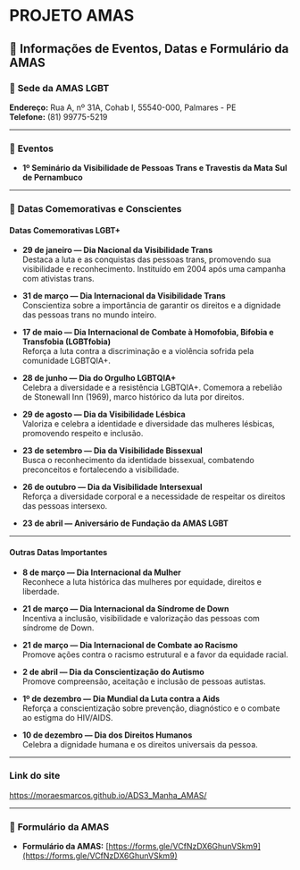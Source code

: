 # PROJETO AMAS

## 📢 **Informações de Eventos, Datas e Formulário da AMAS**

### 🏢 **Sede da AMAS LGBT**
**Endereço:** Rua A, nº 31A, Cohab I, 55540-000, Palmares - PE  
**Telefone:** (81) 99775-5219  

---

### 📅 **Eventos**

- **1º Seminário da Visibilidade de Pessoas Trans e Travestis da Mata Sul de Pernambuco**

---

### 🌈 **Datas Comemorativas e Conscientes**

#### **Datas Comemorativas LGBT+**

- **29 de janeiro — Dia Nacional da Visibilidade Trans**  
  Destaca a luta e as conquistas das pessoas trans, promovendo sua visibilidade e reconhecimento. Instituído em 2004 após uma campanha com ativistas trans.

- **31 de março — Dia Internacional da Visibilidade Trans**  
  Conscientiza sobre a importância de garantir os direitos e a dignidade das pessoas trans no mundo inteiro.

- **17 de maio — Dia Internacional de Combate à Homofobia, Bifobia e Transfobia (LGBTfobia)**  
  Reforça a luta contra a discriminação e a violência sofrida pela comunidade LGBTQIA+.

- **28 de junho — Dia do Orgulho LGBTQIA+**  
  Celebra a diversidade e a resistência LGBTQIA+. Comemora a rebelião de Stonewall Inn (1969), marco histórico da luta por direitos.

- **29 de agosto — Dia da Visibilidade Lésbica**  
  Valoriza e celebra a identidade e diversidade das mulheres lésbicas, promovendo respeito e inclusão.

- **23 de setembro — Dia da Visibilidade Bissexual**  
  Busca o reconhecimento da identidade bissexual, combatendo preconceitos e fortalecendo a visibilidade.

- **26 de outubro — Dia da Visibilidade Intersexual**  
  Reforça a diversidade corporal e a necessidade de respeitar os direitos das pessoas intersexo.

- **23 de abril — Aniversário de Fundação da AMAS LGBT**

---

#### **Outras Datas Importantes**

- **8 de março — Dia Internacional da Mulher**  
  Reconhece a luta histórica das mulheres por equidade, direitos e liberdade.

- **21 de março — Dia Internacional da Síndrome de Down**  
  Incentiva a inclusão, visibilidade e valorização das pessoas com síndrome de Down.

- **21 de março — Dia Internacional de Combate ao Racismo**  
  Promove ações contra o racismo estrutural e a favor da equidade racial.

- **2 de abril — Dia da Conscientização do Autismo**  
  Promove compreensão, aceitação e inclusão de pessoas autistas.

- **1º de dezembro — Dia Mundial da Luta contra a Aids**  
  Reforça a conscientização sobre prevenção, diagnóstico e o combate ao estigma do HIV/AIDS.

- **10 de dezembro — Dia dos Direitos Humanos**  
  Celebra a dignidade humana e os direitos universais da pessoa.

---

### **Link do site**

https://moraesmarcos.github.io/ADS3_Manha_AMAS/

---

### 📄 **Formulário da AMAS**

- **Formulário da AMAS:** [https://forms.gle/VCfNzDX6GhunVSkm9](https://forms.gle/VCfNzDX6GhunVSkm9)
